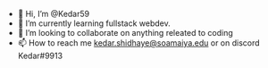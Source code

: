 - 👋 Hi, I’m @Kedar59
- 👀 I’m currently learning fullstack webdev.
- 💞️ I’m looking to collaborate on anything releated to coding
- 📫 How to reach me kedar.shidhaye@soamaiya.edu or on discord Kedar#9913

<!---
Kedar59/Kedar59 is a ✨ special ✨ repository because its `README.md` (this file) appears on your GitHub profile.
You can click the Preview link to take a look at your changes.
--->
